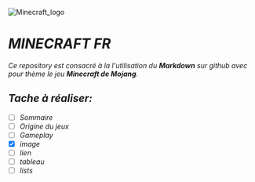 
![Minecraft_logo](https://user-images.githubusercontent.com/115541159/197336867-8ee2d14d-592d-46c7-bd71-054188f272c7.png)
# _**MINECRAFT FR**_

*Ce repository est consacré à la l'utilisation du __Markdown__ sur github avec pour thème le jeu __Minecraft de Mojang__.*

## *Tache à réaliser:*

- [ ] *Sommaire*
- [ ] *Origine du jeux*
- [ ] *Gameplay*
- [x] *image*
- [ ] *lien*
- [ ] *tableau*
- [ ] *lists*
